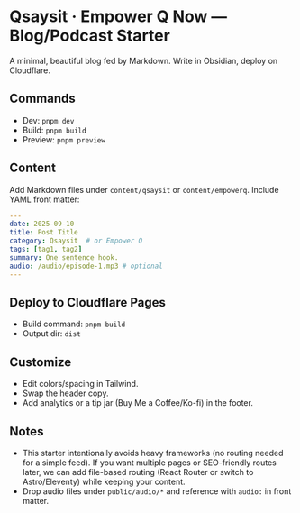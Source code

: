 # Qsaysit · Empower Q Now — Blog/Podcast Starter

A minimal, beautiful blog fed by Markdown. Write in Obsidian, deploy on Cloudflare.

## Commands
- Dev: `pnpm dev`
- Build: `pnpm build`
- Preview: `pnpm preview`

## Content
Add Markdown files under `content/qsaysit` or `content/empowerq`. Include YAML front matter:

```yaml
---
date: 2025-09-10
title: Post Title
category: Qsaysit  # or Empower Q
tags: [tag1, tag2]
summary: One sentence hook.
audio: /audio/episode-1.mp3 # optional
---
```

## Deploy to Cloudflare Pages

* Build command: `pnpm build`
* Output dir: `dist`

## Customize

* Edit colors/spacing in Tailwind.
* Swap the header copy.
* Add analytics or a tip jar (Buy Me a Coffee/Ko-fi) in the footer.

## Notes
- This starter intentionally avoids heavy frameworks (no routing needed for a simple feed). If you want multiple pages or SEO-friendly routes later, we can add file-based routing (React Router or switch to Astro/Eleventy) while keeping your content.
- Drop audio files under `public/audio/*` and reference with `audio:` in front matter.